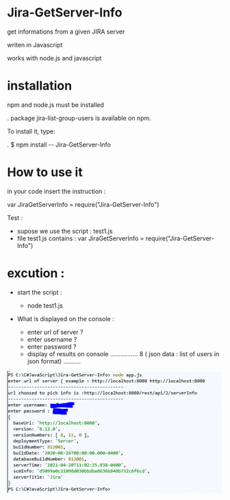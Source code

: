 # Jira-GetServer-Info

get informations from a given JIRA server 

writen in Javascript

works with node.js and javascript

# installation

npm and node.js must be installed

 . package jira-list-group-users is available on npm. 
 
 To install it, type:
 
. $ npm install -- Jira-GetServer-Info

# How to use it

in your code insert the instruction : 

var JiraGetServerInfo = require("Jira-GetServer-Info")

Test : 
* supose we use the script : test1.js 
* file test1.js contains : var JiraGetServerInfo = require("Jira-GetServer-Info")

# excution : 
* start the script :
  * node test1.js

* What is displayed on the console  : 
  * enter url of server ?
  * enter username ?
  * enter password ? 
  * display of results on console  ................
    8 ( json data : list of users in json format) ..........

![alt text](https://github.com/guihen01/npm-jira-get-server-info/blob/main/Doc/Capture.GIF "Logo Title Text 1")

